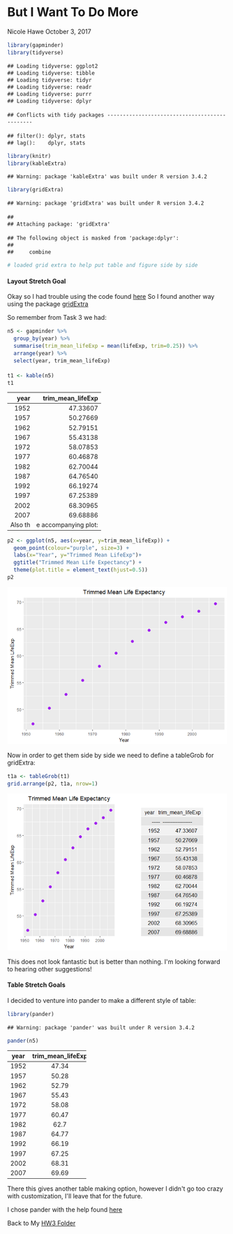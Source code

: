 But I Want To Do More
================
Nicole Hawe
October 3, 2017

``` r
library(gapminder)
library(tidyverse)
```

    ## Loading tidyverse: ggplot2
    ## Loading tidyverse: tibble
    ## Loading tidyverse: tidyr
    ## Loading tidyverse: readr
    ## Loading tidyverse: purrr
    ## Loading tidyverse: dplyr

    ## Conflicts with tidy packages ----------------------------------------------

    ## filter(): dplyr, stats
    ## lag():    dplyr, stats

``` r
library(knitr)
library(kableExtra)
```

    ## Warning: package 'kableExtra' was built under R version 3.4.2

``` r
library(gridExtra)
```

    ## Warning: package 'gridExtra' was built under R version 3.4.2

    ## 
    ## Attaching package: 'gridExtra'

    ## The following object is masked from 'package:dplyr':
    ## 
    ##     combine

``` r
# loaded grid extra to help put table and figure side by side
```

#### Layout Stretch Goal

Okay so I had trouble using the code found [here](http://gist.github.com/jennybc/e9e9aba6ba18c72cec26) So I found another way using the package [gridExtra](https://cran.r-project.org/web/packages/gridExtra/gridExtra.pdf)

So remember from Task 3 we had:

``` r
n5 <- gapminder %>% 
  group_by(year) %>% 
  summarise(trim_mean_lifeExp = mean(lifeExp, trim=0.25)) %>% 
  arrange(year) %>% 
  select(year, trim_mean_lifeExp)

t1 <- kable(n5)
t1
```

|     year|   trim\_mean\_lifeExp|
|--------:|---------------------:|
|     1952|              47.33607|
|     1957|              50.27669|
|     1962|              52.79151|
|     1967|              55.43138|
|     1972|              58.07853|
|     1977|              60.46878|
|     1982|              62.70044|
|     1987|              64.76540|
|     1992|              66.19274|
|     1997|              67.25389|
|     2002|              68.30965|
|     2007|              69.68886|
|  Also th|  e accompanying plot:|

``` r
p2 <- ggplot(n5, aes(x=year, y=trim_mean_lifeExp)) +
  geom_point(colour="purple", size=3) +
  labs(x="Year", y="Trimmed Mean LifeExp")+
  ggtitle("Trimmed Mean Life Expectancy") +
  theme(plot.title = element_text(hjust=0.5))
p2
```

![](But_I_Want_To_Do_More_files/figure-markdown_github-ascii_identifiers/unnamed-chunk-3-1.png)

Now in order to get them side by side we need to define a tableGrob for gridExtra:

``` r
t1a <- tableGrob(t1)
grid.arrange(p2, t1a, nrow=1)
```

![](But_I_Want_To_Do_More_files/figure-markdown_github-ascii_identifiers/unnamed-chunk-4-1.png)

This does not look fantastic but is better than nothing. I'm looking forward to hearing other suggestions!

#### Table Stretch Goals

I decided to venture into pander to make a different style of table:

``` r
library(pander)
```

    ## Warning: package 'pander' was built under R version 3.4.2

``` r
pander(n5)
```

<table style="width:36%;">
<colgroup>
<col width="9%" />
<col width="26%" />
</colgroup>
<thead>
<tr class="header">
<th align="center">year</th>
<th align="center">trim_mean_lifeExp</th>
</tr>
</thead>
<tbody>
<tr class="odd">
<td align="center">1952</td>
<td align="center">47.34</td>
</tr>
<tr class="even">
<td align="center">1957</td>
<td align="center">50.28</td>
</tr>
<tr class="odd">
<td align="center">1962</td>
<td align="center">52.79</td>
</tr>
<tr class="even">
<td align="center">1967</td>
<td align="center">55.43</td>
</tr>
<tr class="odd">
<td align="center">1972</td>
<td align="center">58.08</td>
</tr>
<tr class="even">
<td align="center">1977</td>
<td align="center">60.47</td>
</tr>
<tr class="odd">
<td align="center">1982</td>
<td align="center">62.7</td>
</tr>
<tr class="even">
<td align="center">1987</td>
<td align="center">64.77</td>
</tr>
<tr class="odd">
<td align="center">1992</td>
<td align="center">66.19</td>
</tr>
<tr class="even">
<td align="center">1997</td>
<td align="center">67.25</td>
</tr>
<tr class="odd">
<td align="center">2002</td>
<td align="center">68.31</td>
</tr>
<tr class="even">
<td align="center">2007</td>
<td align="center">69.69</td>
</tr>
</tbody>
</table>

There this gives another table making option, however I didn't go too crazy with customization, I'll leave that for the future.

I chose pander with the help found [here](https://twitter.com/polesasunder/status/464132152347475968)

Back to My [HW3 Folder](https://github.com/nicolehawe/STAT545-HW-Hawe-Nicole/tree/master/HW03)
